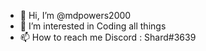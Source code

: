 - 👋 Hi, I’m @mdpowers2000
- 👀 I’m interested in Coding all things 
- 📫 How to reach me Discord : Shard#3639


